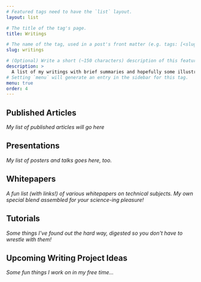 ```yaml
---
# Featured tags need to have the `list` layout.
layout: list

# The title of the tag's page.
title: Writings

# The name of the tag, used in a post's front matter (e.g. tags: [<slug>]).
slug: writings

# (Optional) Write a short (~150 characters) description of this featured tag.
description: >
  A list of my writings with brief summaries and hopefully some illustrations.
# Setting `menu` will generate an entry in the sidebar for this tag.
menu: true
order: 4
---
```

## Published Articles
_My list of published articles will go here_

## Presentations
_My list of posters and talks goes here, too._

## Whitepapers
_A fun list (with links!) of various whitepapers on technical subjects. My own special blend
assembled for your science-ing pleasure!_

## Tutorials
_Some things I've found out the hard way, digested so you don't have to wrestle with them!_

## Upcoming Writing Project Ideas
_Some fun things I work on in my free time..._
